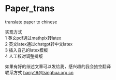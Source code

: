 # Paper_trans
 translate paper to chinese

实现方式  
1 英文pdf通过mathpix转latex  
2 英文latex通过chatgpt转中文latex  
3 插入自己的latex模板  
4 人工校对调整排版  

如果有好的综述文章可以发给我，感兴趣的我会抽空翻译  
联系方式 hanjy19@tsinghua.org.cn
